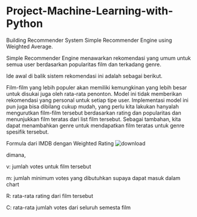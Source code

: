 # Project-Machine-Learning-with-Python
Building Recommender System
Simple Recommender Engine using Weighted Average.

Simple Recommender Engine menawarkan rekomendasi yang umum untuk semua user berdasarkan popularitas film dan terkadang genre.

Ide awal di balik sistem rekomendasi ini adalah sebagai berikut.

Film-film yang lebih populer akan memiliki kemungkinan yang lebih besar untuk disukai juga oleh rata-rata penonton.
Model ini tidak memberikan rekomendasi yang personal untuk setiap tipe user. 
Implementasi model ini pun juga bisa dibilang cukup mudah, yang perlu kita lakukan hanyalah mengurutkan film-film tersebut berdasarkan rating dan popularitas dan menunjukkan film teratas dari list film tersebut.
Sebagai tambahan, kita dapat menambahkan genre untuk mendapatkan film teratas untuk genre spesifik tersebut.

Formula dari IMDB dengan Weighted Rating
 ![download](https://user-images.githubusercontent.com/77881049/105607770-6f329280-5dd3-11eb-91f2-e3b774104e68.png)

dimana,

v: jumlah votes untuk film tersebut

m: jumlah minimum votes yang dibutuhkan supaya dapat masuk dalam chart

R: rata-rata rating dari film tersebut

C: rata-rata jumlah votes dari seluruh semesta film
